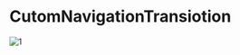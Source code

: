 # CutomNavigationTransiotion


![1](https://github.com/FaizUlHassan123/CutomNavigationTransiotion/Video/sample.gif)
